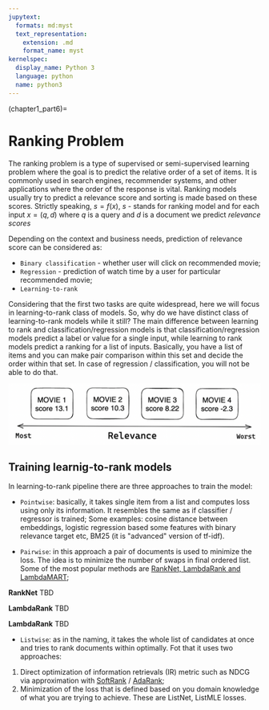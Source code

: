 ```yaml
---
jupytext:
  formats: md:myst
  text_representation:
    extension: .md
    format_name: myst
kernelspec:
  display_name: Python 3
  language: python
  name: python3
---
```


(chapter1_part6)=

# Ranking Problem
The ranking problem is a type of supervised or semi-supervised learning problem where the goal
is to predict the relative order of a set of items. It is commonly used in search engines,
recommender systems, and other applications where the order of the response is vital. Ranking
models usually try to predict a relevance score and sorting is made based on these scores.
Strictly speaking, $s = f(x)$, $s$ - stands for ranking model and for each
input $x = (q, d)$ where $q$ is a query and $d$ is a document we predict *relevance scores*

Depending on the context and business needs, prediction of relevance score can be considered as:
- `Binary classification` - whether user will click on recommended movie;
- `Regression` - prediction of watch time by a user for particular recommended movie;
- `Learning-to-rank`

Considering that the first two tasks are quite widespread, here we will focus in learning-to-rank
class of models. So, why do we have distinct class of learning-to-rank models while it still?
The main difference between learning to rank and classification/regression models is that
classification/regression models predict a label or value for a single input,
while learning to rank models predict a ranking for a list of inputs. Basically, you have a
list of items and you can make pair comparison within this set and decide the order within that
set. In case of regression / classification, you will not be able to do that.

![](img/ranking_example_1.png)

## Training learnig-to-rank models
In learning-to-rank pipeline there are three approaches to train the model:
- `Pointwise`: basically, it takes single item from a list and computes loss using
only its information. It resembles the same as if classifier / regressor is trained;
Some examples: cosine distance between embeddings, logistic regression based some 
features with binary relevance target etc, BM25 (it is "advanced" version of tf-idf).

- `Pairwise`: in this approach a pair of documents is used to minimize the loss.
The idea is to minimize the number of swaps in final ordered list. Some of the most
popular methods are [RankNet, LambdaRank and LambdaMART](https://www.microsoft.com/en-us/research/wp-content/uploads/2016/02/MSR-TR-2010-82.pdf);

**RankNet**
TBD

**LambdaRank**
TBD

**LambdaRank**
TBD

- `Listwise`: as in the naming, it takes the whole list of candidates at once and tries to rank
documents within optimally. Fot that it uses two approaches:
1. Direct optimization of information retrievals (IR) metric such as NDCG via approximation
with [SoftRank](https://www.microsoft.com/en-us/research/wp-content/uploads/2016/02/SoftRankWsdm08Submitted.pdf) / [AdaRank](https://www.semanticscholar.org/paper/AdaRank%3A-a-boosting-algorithm-for-information-Xu-Li/a489d95fb930401c1f4b7d92bb139d271d49abbf);
2. Minimization of the loss that is defined based on you domain knowledge of what you are trying to achieve.
These are ListNet, ListMLE losses.
